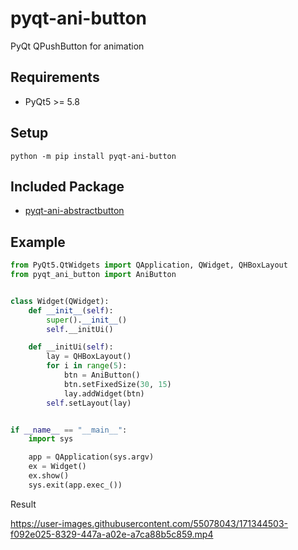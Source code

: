 # pyqt-ani-button
PyQt QPushButton for animation

## Requirements
* PyQt5 >= 5.8

## Setup
`python -m pip install pyqt-ani-button`

## Included Package
* <a href="https://github.com/yjg30737/pyqt-ani-abstractbutton.git">pyqt-ani-abstractbutton</a>

## Example
```python
from PyQt5.QtWidgets import QApplication, QWidget, QHBoxLayout
from pyqt_ani_button import AniButton


class Widget(QWidget):
    def __init__(self):
        super().__init__()
        self.__initUi()

    def __initUi(self):
        lay = QHBoxLayout()
        for i in range(5):
            btn = AniButton()
            btn.setFixedSize(30, 15)
            lay.addWidget(btn)
        self.setLayout(lay)


if __name__ == "__main__":
    import sys

    app = QApplication(sys.argv)
    ex = Widget()
    ex.show()
    sys.exit(app.exec_())
```

Result

https://user-images.githubusercontent.com/55078043/171344503-f092e025-8329-447a-a02e-a7ca88b5c859.mp4


